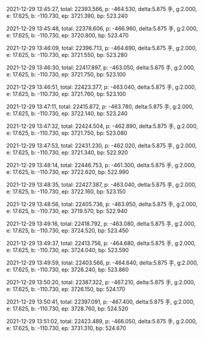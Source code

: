 2021-12-29 13:45:27, total: 22393.566, p: -464.530, delta:5.875 手, g:2.000, e: 17.625, b: -110.730, ep: 3721.390, bp: 523.240

2021-12-29 13:45:48, total: 22378.606, p: -466.960, delta:5.875 手, g:2.000, e: 17.625, b: -110.730, ep: 3720.800, bp: 523.470

2021-12-29 13:46:09, total: 22396.713, p: -464.690, delta:5.875 手, g:2.000, e: 17.625, b: -110.730, ep: 3721.550, bp: 523.280

2021-12-29 13:46:30, total: 22417.897, p: -463.050, delta:5.875 手, g:2.000, e: 17.625, b: -110.730, ep: 3721.750, bp: 523.100

2021-12-29 13:46:51, total: 22423.377, p: -463.040, delta:5.875 手, g:2.000, e: 17.625, b: -110.730, ep: 3721.760, bp: 523.100

2021-12-29 13:47:11, total: 22415.872, p: -463.780, delta:5.875 手, g:2.000, e: 17.625, b: -110.730, ep: 3722.140, bp: 523.240

2021-12-29 13:47:32, total: 22424.504, p: -462.890, delta:5.875 手, g:2.000, e: 17.625, b: -110.730, ep: 3721.750, bp: 523.080

2021-12-29 13:47:53, total: 22431.230, p: -462.020, delta:5.875 手, g:2.000, e: 17.625, b: -110.730, ep: 3721.340, bp: 522.920

2021-12-29 13:48:14, total: 22446.753, p: -461.300, delta:5.875 手, g:2.000, e: 17.625, b: -110.730, ep: 3722.620, bp: 522.990

2021-12-29 13:48:35, total: 22427.387, p: -463.040, delta:5.875 手, g:2.000, e: 17.625, b: -110.730, ep: 3722.160, bp: 523.150

2021-12-29 13:48:56, total: 22405.736, p: -463.950, delta:5.875 手, g:2.000, e: 17.625, b: -110.730, ep: 3719.570, bp: 522.940

2021-12-29 13:49:16, total: 22418.792, p: -463.080, delta:5.875 手, g:2.000, e: 17.625, b: -110.730, ep: 3724.520, bp: 523.450

2021-12-29 13:49:37, total: 22413.756, p: -464.680, delta:5.875 手, g:2.000, e: 17.625, b: -110.730, ep: 3724.040, bp: 523.590

2021-12-29 13:49:59, total: 22403.566, p: -464.640, delta:5.875 手, g:2.000, e: 17.625, b: -110.730, ep: 3726.240, bp: 523.860

2021-12-29 13:50:20, total: 22387.322, p: -467.210, delta:5.875 手, g:2.000, e: 17.625, b: -110.730, ep: 3726.150, bp: 524.170

2021-12-29 13:50:41, total: 22397.091, p: -467.400, delta:5.875 手, g:2.000, e: 17.625, b: -110.730, ep: 3728.760, bp: 524.520

2021-12-29 13:51:02, total: 22423.489, p: -466.050, delta:5.875 手, g:2.000, e: 17.625, b: -110.730, ep: 3731.310, bp: 524.670
